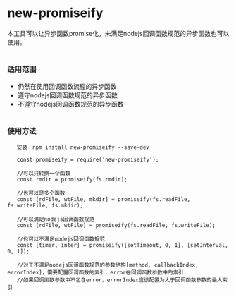 # new-promiseify #

  本工具可以让异步函数promise化，未满足nodejs回调函数规范的异步函数也可以使用。

#

### 适用范围 ###

+ 仍然在使用回调函数流程的异步函数
+ 遵守nodejs回调函数规范的异步函数
+ 不遵守nodejs回调函数规范的异步函数

#

### 使用方法 ###

       安装：npm install new-promiseify --save-dev

       const promiseify = require('new-promiseify');

       //可以只转换一个函数
       const rmdir = promiseify(fs.rmdir);

       //也可以是多个函数
       const [rdFile, wtFile, mkdir] = promiseify(fs.readFile, fs.writeFile, fs.mkdir);

       //可以满足nodejs回调函数规范
       const [rdFile, wtFile] = promiseify(fs.readFile, fs.writeFile);

       //也可以不满足nodejs回调函数规范
       const [timer, inter] = promiseify([setTimeout, 0, 1], [setInterval, 0, 1]);

       //对于不满足nodejs回调函数规范的参数结构[method, callbackIndex, errorIndex]，需要配置回调函数的索引，error在回调函数参数中的索引
       //如果回调函数参数中不包含error，errorIndex应该配置为大于回调函数参数的最大索引

